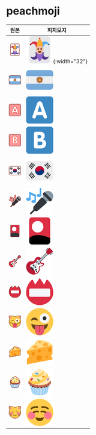 # peachmoji

| 원본 | 피치모지 |
|---|---|
|![](assets/1f0cf.png)|![](https://raw.githubusercontent.com/twitter/twemoji/master/assets/72x72/1f0cf.png){:width="32"}|
|![](assets/1f1e6-1f1f7.png)|![](https://raw.githubusercontent.com/twitter/twemoji/master/assets/72x72/1f1e6-1f1f7.png)|
|![](assets/1f1e6.png)|![](https://raw.githubusercontent.com/twitter/twemoji/master/assets/72x72/1f1e6.png)|
|![](assets/1f1e7.png)|![](https://raw.githubusercontent.com/twitter/twemoji/master/assets/72x72/1f1e7.png)|
|![](assets/1f1f0-1f1f7.png)|![](https://raw.githubusercontent.com/twitter/twemoji/master/assets/72x72/1f1f0-1f1f7.png)|
|![](assets/1f3a4.png)|![](https://raw.githubusercontent.com/twitter/twemoji/master/assets/72x72/1f3a4.png)|
|![](assets/1f3b4.png)|![](https://raw.githubusercontent.com/twitter/twemoji/master/assets/72x72/1f3b4.png)|
|![](assets/1f3b8.png)|![](https://raw.githubusercontent.com/twitter/twemoji/master/assets/72x72/1f3b8.png)|
|![](assets/1f4db.png)|![](https://raw.githubusercontent.com/twitter/twemoji/master/assets/72x72/1f4db.png)|
|![](assets/1f61c.png)|![](https://raw.githubusercontent.com/twitter/twemoji/master/assets/72x72/1f61c.png)|
|![](assets/1f9c0.png)|![](https://raw.githubusercontent.com/twitter/twemoji/master/assets/72x72/1f9c0.png)|
|![](assets/1f9c1.png)|![](https://raw.githubusercontent.com/twitter/twemoji/master/assets/72x72/1f9c1.png)|
|![](assets/263a.png)|![](https://raw.githubusercontent.com/twitter/twemoji/master/assets/72x72/263a.png)|


